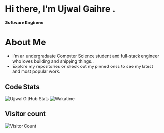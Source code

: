  # Hi there, I'm Ujwal Gaihre .
 **Software Engineer**

# About Me
  - I'm an undergraduate Computer Science student  and  full-stack engineer who loves building and shipping things..
- Explore my repositories or check out my pinned ones to see my latest and most popular work.

## Code Stats
![Ujjwal  GitHub Stats](https://github-readme-stats.vercel.app/api?username=ujjwal2061&show_icons=true&theme=dark)   ![Wakatime](https://github-readme-stats.vercel.app/api/wakatime?username=ujjwal2061&theme=dark)

## Visitor count
![Visitor Count](https://count.getloli.com/get/@ujjwal2061?theme=rule34)
